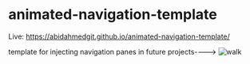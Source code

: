 # animated-navigation-template
Live: https://abidahmedgit.github.io/animated-navigation-template/

template for injecting navigation panes in future projects---->
![walk](https://user-images.githubusercontent.com/99822844/182613798-c76ed448-c7a8-466e-b79e-b576e2cec82c.gif)
